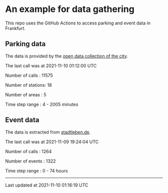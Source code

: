 # An example for data gathering

This repo uses the GitHub Actions to access parking and event data in Frankfurt.

## Parking data
The data is provided by the [open data collection of the city](https://www.offenedaten.frankfurt.de/).

The last call was at 2021-11-10 01:12:00 UTC

Number of calls   : 11575

Number of stations:    18

Number of areas   :     5

Time step range   :     4 -  2005 minutes


## Event data
The data is extracted from [stadtleben.de](https://stadtleben.de/frankfurt/).

The last call was at 2021-11-09 19:24:04 UTC

Number of calls   : 1264

Number of events  : 1322

Time step range   :    0 -   74 hours


----

Last updated at 2021-11-10 01:16:19 UTC
